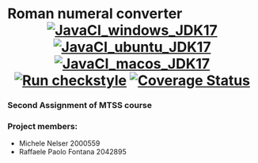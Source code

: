 
#  Roman numeral converter <div align="center"> [![JavaCI_windows_JDK17](https://github.com/obviouslynotraffa/Roman-Numeral-Converter/actions/workflows/JavaCI_windows_JDK17.yml/badge.svg)](https://github.com/obviouslynotraffa/Roman-Numeral-Converter/actions/workflows/JavaCI_windows_JDK17.yml) [![JavaCI_ubuntu_JDK17](https://github.com/obviouslynotraffa/Roman-Numeral-Converter/actions/workflows/JavaCI_ubuntu_JDK17.yml/badge.svg)](https://github.com/obviouslynotraffa/Roman-Numeral-Converter/actions/workflows/JavaCI_ubuntu_JDK17.yml) [![JavaCI_macos_JDK17](https://github.com/obviouslynotraffa/Roman-Numeral-Converter/actions/workflows/JavaCI_macos_JDK17.yml/badge.svg)](https://github.com/obviouslynotraffa/Roman-Numeral-Converter/actions/workflows/JavaCI_macos_JDK17.yml)  [![Run checkstyle](https://github.com/obviouslynotraffa/Roman-Numeral-Converter/actions/workflows/checkstyle.yml/badge.svg)](https://github.com/obviouslynotraffa/Roman-Numeral-Converter/actions/workflows/checkstyle.yml) [![Coverage Status](https://coveralls.io/repos/github/obviouslynotraffa/Roman-Numeral-Converter/badge.svg?branch=main&kill_cache=1)](https://coveralls.io/github/obviouslynotraffa/Roman-Numeral-Converter?branch=main) </div>



### Second Assignment of MTSS course

### Project members:
- Michele Nelser 2000559 
- Raffaele Paolo Fontana 2042895 

